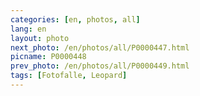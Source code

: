 ```yaml
---
categories: [en, photos, all]
lang: en
layout: photo
next_photo: /en/photos/all/P0000447.html
picname: P0000448
prev_photo: /en/photos/all/P0000449.html
tags: [Fotofalle, Leopard]
---
```


